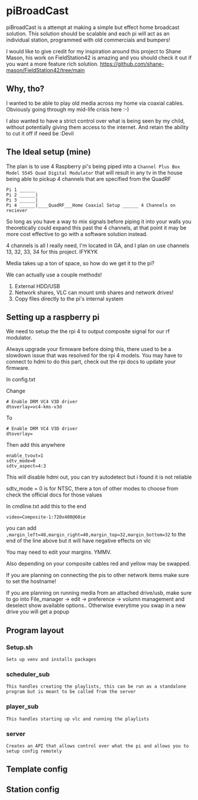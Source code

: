 # piBroadCast

piBroadCast is a attempt at making a simple but effect home broadcast solution. This solution should be scalable and each pi will act as an individual station, programmed with old commercials and bumpers!

I would like to give credit for my inspiration around this project to Shane Mason, his work on FieldStation42 is amazing and you should check it out if you want a more feature rich solution.
https://github.com/shane-mason/FieldStation42/tree/main

## Why, tho?

I wanted to be able to play old media across my home via coaxial cables. Obviously going through my mid-life crisis here :-)

I also wanted to have a strict control over what is being seen by my child, without potentially giving them access to the internet. And retain the ability to cut it off if need be :Devil


## The Ideal setup (mine)

The plan is to use 4 Raspberry pi's being piped into a `Channel Plus Box Model 5545 Quad Digital Modulator` that will result in any tv in the house being able to pickup 4 channels that are specified from the QuadRF

```
Pi 1 ______
Pi 2 ______|               
Pi 3 ______|                    
Pi 4 ______|____QuadRF___Home Coaxial Setup ______ 4 Channels on reciever 
```

So long as you have a way to mix signals before piping it into your walls you theoretically could expand this past the 4 channels, at that point it may be more cost effective to go with a software solution instead.

4 channels is all I really need, I'm located in GA, and I plan on use channels 13, 32, 33, 34 for this project. IFYKYK

Media takes up a ton of space, so how do we get it to the pi?

We can actually use a couple methods!
1. External HDD/USB
2. Network shares, VLC can mount smb shares and network drives!
3. Copy files directly to the pi's internal system

## Setting up a raspberry pi

We need to setup the the rpi 4 to output composite signal for our rf modulator.

Always upgrade your firmware before doing this, there used to be a slowdown issue that was resolved for the rpi 4 models.
You may have to connect to hdmi to do this part, check out the rpi docs to update your firmware.

In config.txt

Change 
```
# Enable DRM VC4 V3D driver
dtoverlay=vc4-kms-v3d
```
To
```
# Enable DRM VC4 V3D driver
dtoverlay=
```

Then add this anywhere
```
enable_tvout=1
sdtv_mode=0
sdtv_aspect=4:3
```
This will disable hdmi out, you can try autodetect but i found it is not reliable

sdtv_mode = 0 is for NTSC, there a ton of other modes to choose from check the official docs for those values

In cmdline.txt add this to the end

```
video=Composite-1:720x480@60ie
```

you can add `,margin_left=40,margin_right=40,margin_top=32,margin_bottom=32` to the end of the line above but it will have negative effects on vlc

You may need to edit your margins. YMMV.

Also depending on your composite cables red and yellow may be swapped.

If you are planning on connecting the pis to other network items make sure to set the hostname!

If you are planning on running media from an attached drive/usb, make sure to go into File_manager -> edit -> preference -> volumn management and deselect show available options.. Otherwise everytime you swap in a new drive you will get a popup


## Program layout

### Setup.sh
    Sets up venv and installs packages

### scheduler_sub
    This handles creating the playlists, this can be run as a standalone program but is meant to be called from the server

### player_sub
    This handles starting up vlc and running the playlists

### server
    Creates an API that allows control over what the pi and allows you to setup config remotely

## Template config

## Station config